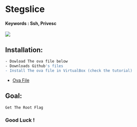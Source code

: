 # Stegslice
#### Keywords : Ssh, Privesc

![](apple.png)

## Installation:
```sh
- Dowload The ova file below
- Downloads Github's files
- Install The ova file in VirtualBox (check the tutorial)
```
* [Ova File](https://mega.nz/file/l0YSxDZL#FF-vPcU9fuvJapE7rVp39HJNWZMf8raOvoY-Ee0uMks)

## Goal:
```sh
Get The Root Flag
```

### Good Luck !
